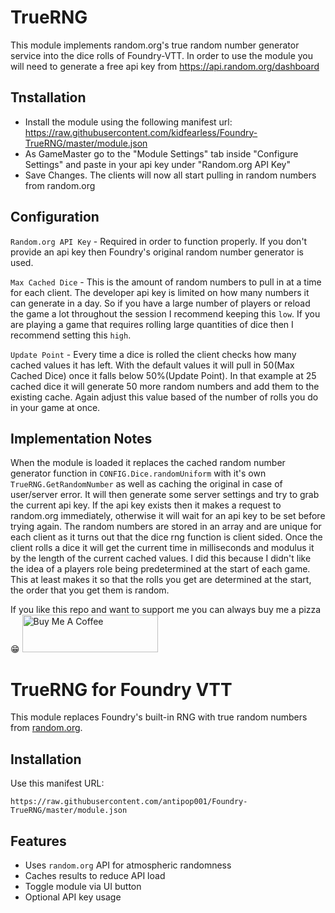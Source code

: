 # TrueRNG
This module implements random.org's true random number generator service into the dice rolls of Foundry-VTT. In order to use the module you will need to generate a free api key from https://api.random.org/dashboard

## Tnstallation
* Install the module using the following manifest url: https://raw.githubusercontent.com/kidfearless/Foundry-TrueRNG/master/module.json
* As GameMaster go to the "Module Settings" tab inside "Configure Settings" and paste in your api key under "Random.org API Key"
* Save Changes. The clients will now all start pulling in random numbers from random.org

## Configuration
`Random.org API Key` - Required in order to function properly. If you don't provide an api key then Foundry's original random number generator is used.

`Max Cached Dice` - This is the amount of random numbers to pull in at a time for each client. The developer api key is limited on how many numbers it can generate in a day. 
So if you have a large number of players or reload the game a lot throughout the session I recommend keeping this `low`.
If you are playing a game that requires rolling large quantities of dice then I recommend setting this `high`.

`Update Point` - Every time a dice is rolled the client checks how many cached values it has left. With the default values it will pull in 50(Max Cached Dice) once it falls below 50%(Update Point). 
In that example at 25 cached dice it will generate 50 more random numbers and add them to the existing cache. Again adjust this value based of the number of rolls you do in your game at once. 

## Implementation Notes
When the module is loaded it replaces the cached random number generator function in `CONFIG.Dice.randomUniform` with it's own `TrueRNG.GetRandomNumber` 
as well as caching the original in case of user/server error. It will then generate some server settings and try to grab the current api key. 
If the api key exists then it makes a request to random.org immediately, otherwise it will wait for an api key to be set before trying again.
The random numbers are stored in an array and are unique for each client as it turns out that the dice rng function is client sided.
Once the client rolls a dice it will get the current time in milliseconds and modulus it by the length of the current cached values. 
I did this because I didn't like the idea of a players role being predetermined at the start of each game. 
This at least makes it so that the rolls you get are determined at the start, the order that you get them is random.


If you like this repo and want to support me you can always buy me a pizza 😁
<a href="https://www.buymeacoffee.com/kidfearless" target="_blank"><img src="https://cdn.buymeacoffee.com/buttons/v2/default-violet.png" alt="Buy Me A Coffee" style="height: 60px !important;width: 217px !important;" ></a>
# TrueRNG for Foundry VTT

This module replaces Foundry's built-in RNG with true random numbers from [random.org](https://random.org).

## Installation

Use this manifest URL:
```
https://raw.githubusercontent.com/antipop001/Foundry-TrueRNG/master/module.json
```

## Features

- Uses `random.org` API for atmospheric randomness
- Caches results to reduce API load
- Toggle module via UI button
- Optional API key usage
